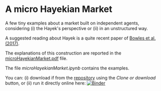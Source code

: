 # A micro Hayekian Market
A few tiny examples about a market built on independent agents, considering (i) the Hayek's perspective or (ii) in an unstructured way.

A suggested reading about Hayek is a quite recent paper of [Bowles et al. (2017)](https://www.aeaweb.org/articles?id=10.1257/jep.31.3.215).

The explanations of this construction are reported in the [microHayekianMarket.pdf](https://github.com/terna/microHayekianMarket/blob/master/microHayekianMarket.pdf) file.

The file *microHayekianMarket.ipynb* contains the examples.

You can: (i) download if from the [repository](https://github.com/terna/microHayekianMarket) using the *Clone or download* button, or (ii) run it directly online here: [![Binder](https://mybinder.org/badge.svg)](https://mybinder.org/v2/gh/terna/microHayekianMarket/master?filepath=microHayekianMarket.ipynb)
